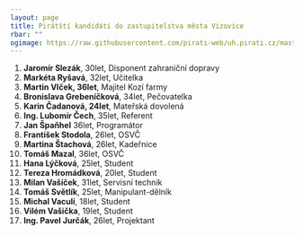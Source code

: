 ```yaml
---
layout: page
title: Pirátští kandidáti do zastupitelstva města Vizovice
rbar: ""
ogimage: https://raw.githubusercontent.com/pirati-web/uh.pirati.cz/master/assets/img/miscellaneous/fbkandidatix.jpg
---
```

1. **Jaromír Slezák**, 30let, Disponent zahraniční dopravy
2. **Markéta Ryšavá**, 32let, Učitelka
3. **Martin Vlček, 36let**, Majitel Kozí farmy
4. **Bronislava Grebeníčková**, 34let, Pečovatelka
5. **Karin Čadanová, 24let**, Mateřská dovolená
6. **Ing. Lubomír Čech**, 35let, Referent
7. **Jan Špaňhel** 36let, Programátor
8. **František Stodola**, 26let, OSVČ
9. **Martina Štachová**, 26let, Kadeřnice
10. **Tomáš Mazal**, 36let, OSVČ
11. **Hana Lýčková**, 25let, Student
12. **Tereza Hromádková**, 20let, Student
13. **Milan Vašíček**, 31let, Servisní technik
14. **Tomáš Světlík**, 25let, Manipulant-dělník
15. **Michal Vaculí**, 18let, Student
16. **Vilém Vašička**, 19let, Student
17. **Ing. Pavel Jurčák**, 26let, Projektant
